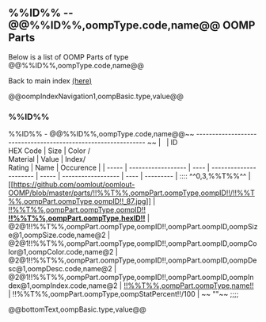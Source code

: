 ## %%ID%% -- @@%%ID%%,oompType.code,name@@ OOMP Parts

Below is a list of OOMP Parts of type @@%%ID%%,oompType.code,name@@

Back to main index [(here)](https://github.com/oomlout/oomlout-OOMP/wiki/pictureIndex)

@@oompIndexNavigation1,oompBasic.type,value@@   

### %%ID%%    
%%ID%% - @@%%ID%%,oompType.code,name@@~~
--------------------------------------------------------------   ~~
| &nbsp; | ID<br /> HEX Code | Size | Color /<br /> Material | Value | Index/<br />Rating | Name | Occurence |
| ----- | ------------------ | ---- | ---------------------- | ----- | ------------------ | ---- | --------- |
::::
^^0,3,%%T%%^^
| [[https://github.com/oomlout/oomlout-OOMP/blob/master/parts/!!%%T%%,oompPart.oompType,oompID!!/!!%%T%%,oompPart.oompType,oompID!!_87.jpg]] | [!!%%T%%,oompPart.oompType,oompID!! <br /> __!!%%T%%,oompPart.oompType,hexID!!__](https://github.com/oomlout/oomlout-OOMP/wiki/!!%%T%%,oompPart.oompType,oompID!!)  | @2@1!!%%T%%,oompPart.oompType,oompID!!,oompPart.oompID,oompSize@1,oompSize.code,name@2 | @2@1!!%%T%%,oompPart.oompType,oompID!!,oompPart.oompID,oompColor@1,oompColor.code,name@2 | @2@1!!%%T%%,oompPart.oompType,oompID!!,oompPart.oompID,oompDesc@1,oompDesc.code,name@2 | @2@1!!%%T%%,oompPart.oompType,oompID!!,oompPart.oompID,oompIndex@1,oompIndex.code,name@2 | [!!%%T%%,oompPart.oompType,name!!](https://github.com/oomlout/oomlout-OOMP/wiki/!!%%T%%,oompPart.oompType,oompID!!)  | !!%%T%%,oompPart.oompType,oompStatPercent!!/100 | ~~
""~~
;;;;


@@bottomText,oompBasic.type,value@@   
